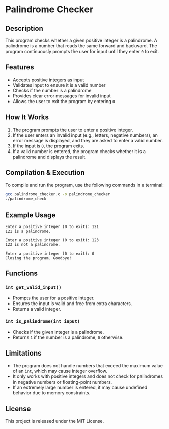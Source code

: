 # Palindrome Checker

## Description
This program checks whether a given positive integer is a palindrome. A palindrome is a number that reads the same forward and backward. The program continuously prompts the user for input until they enter `0` to exit.

## Features
- Accepts positive integers as input
- Validates input to ensure it is a valid number
- Checks if the number is a palindrome
- Provides clear error messages for invalid input
- Allows the user to exit the program by entering `0`

## How It Works
1. The program prompts the user to enter a positive integer.
2. If the user enters an invalid input (e.g., letters, negative numbers), an error message is displayed, and they are asked to enter a valid number.
3. If the input is `0`, the program exits.
4. If a valid number is entered, the program checks whether it is a palindrome and displays the result.

## Compilation & Execution
To compile and run the program, use the following commands in a terminal:

```sh
gcc palindrome_checker.c -o palindrome_checker
./palindrome_check
```

## Example Usage
```
Enter a positive integer (0 to exit): 121
121 is a palindrome.

Enter a positive integer (0 to exit): 123
123 is not a palindrome.

Enter a positive integer (0 to exit): 0
Closing the program. Goodbye!
```

## Functions
### `int get_valid_input()`
- Prompts the user for a positive integer.
- Ensures the input is valid and free from extra characters.
- Returns a valid integer.

### `int is_palindrome(int input)`
- Checks if the given integer is a palindrome.
- Returns `1` if the number is a palindrome, `0` otherwise.

## Limitations
- The program does not handle numbers that exceed the maximum value of an `int`, which may cause integer overflow.
- It only works with positive integers and does not check for palindromes in negative numbers or floating-point numbers.
- If an extremely large number is entered, it may cause undefined behavior due to memory constraints.

## License
This project is released under the MIT License.

